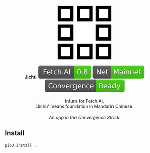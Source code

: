 <p align="center">
    <img src="./img/jichu.png" width="170" />
    <br><br>
    <b>Jichu</b>
    <a href="https://github.com/fetchai" alt="Fetch.AI">
        <img src="./img/fetch.svg" />
    </a>
    <a href="https://github.com/fetchai/ledger" alt="Mainnet">
        <img src="./img/net.svg" />
    </a>
    <a href="https://github.com/OutlierVentures" alt="Convergence">
        <img src="./img/convergence.svg" />
    </a>
    <br><br>
    Infura for Fetch.AI.<br>
    'Jichu' means foundation in Mandarin Chinese.<br><br>
    <i>An app in the Convergence Stack.</i>
</p>


## Install

```Bash
pip3 install .
```
